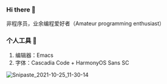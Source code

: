 ### Hi there 👋

非程序员，业余编程爱好者（Amateur programming enthusiast）

### 个人工具 🔧

1. 编辑器：Emacs
2. 字体：Cascadia Code + HarmonyOS Sans SC

![Snipaste_2021-10-25_11-30-14](https://user-images.githubusercontent.com/16950305/138630621-f340bef3-b474-41de-9d36-3d946777e132.png)
